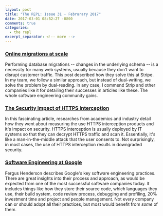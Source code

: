 ```yaml
---
layout: post
title: "The REPL: Issue 31 - Februrary 2017"
date: 2017-03-01 08:52:27 -0800
comments: true
categories:
  - the repl
excerpt_separator: <!-- more -->
---
```


### [Online migrations at scale][migrations]

Performing database migrations -- changes in the underlying schema -- is a necessity for many web systems, usually because they don't want to disrupt customer traffic. This post described how they solve this at Stripe. In my team, we follow a similar approach, but instead of dual-writing, we solve the problem by dual-reading. In any case, I commend Strip and other companies like it for detailing their successes in articles like these. The whole software engineering community gains.

### [The Security Impact of HTTPS Interception][interception]

In this fascinating article, researches from academics and industry detail how they went about measuring the use  HTTPS interception products and it's impact on security. HTTPS interception is usually deployed by IT systems so that they can decrypt HTTPS traffic and scan it. Essentially, it's like a man-in-the-middle attack that the user consents to. Not surprisingly, in most cases, the use of HTTPS interception results in downgraded security.

### [Software Engineering at Google][google]

Fergus Henderson describes Google's key software engineering practices. There are great insights into their process and approach, as would be expected from one of the most successful software companies today. It includes things like how they store their source code, which languages they use, their build system, code review process, debugging and profiling, 20% investment time and project and people management. Not every company can or should adopt all their practices, but most would benefit from *some* of them.

[migrations]: https://stripe.com/blog/online-migrations
[interception]: https://jhalderm.com/pub/papers/interception-ndss17.pdf
[google]: https://arxiv.org/pdf/1702.01715.pdf
